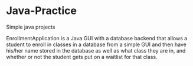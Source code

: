# Java-Practice
Simple java projects

EnrollmentApplication is a Java GUI with a database backend that allows a student to enroll in classes in a database from a simple GUI and then have his/her name stored in the database as well as what class they are in, and whether or not the student gets put on a waitlist for that class.
